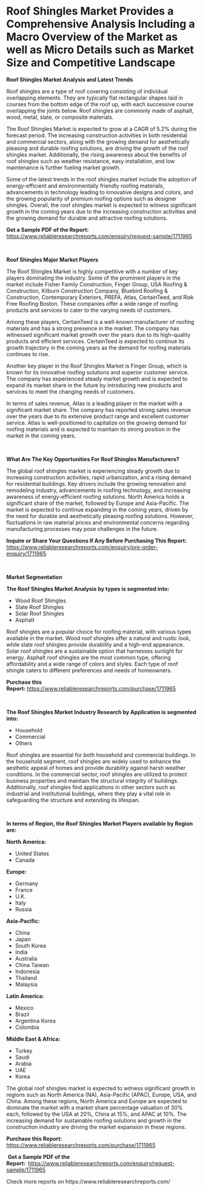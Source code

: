 <p><h1>Roof Shingles Market Provides a Comprehensive Analysis Including a Macro Overview of the Market as well as Micro Details such as Market Size and Competitive Landscape</h1></p><p><strong>Roof Shingles Market Analysis and Latest Trends</strong></p>
<p><p>Roof shingles are a type of roof covering consisting of individual overlapping elements. They are typically flat rectangular shapes laid in courses from the bottom edge of the roof up, with each successive course overlapping the joints below. Roof shingles are commonly made of asphalt, wood, metal, slate, or composite materials.</p><p>The Roof Shingles Market is expected to grow at a CAGR of 5.2% during the forecast period. The increasing construction activities in both residential and commercial sectors, along with the growing demand for aesthetically pleasing and durable roofing solutions, are driving the growth of the roof shingles market. Additionally, the rising awareness about the benefits of roof shingles such as weather resistance, easy installation, and low maintenance is further fueling market growth.</p><p>Some of the latest trends in the roof shingles market include the adoption of energy-efficient and environmentally friendly roofing materials, advancements in technology leading to innovative designs and colors, and the growing popularity of premium roofing options such as designer shingles. Overall, the roof shingles market is expected to witness significant growth in the coming years due to the increasing construction activities and the growing demand for durable and attractive roofing solutions.</p></p>
<p><strong>Get a Sample PDF of the Report:&nbsp;</strong> <a href="https://www.reliableresearchreports.com/enquiry/request-sample/1711965">https://www.reliableresearchreports.com/enquiry/request-sample/1711965</a></p>
<p>&nbsp;</p>
<p><strong>Roof Shingles Major Market Players</strong></p>
<p><p>The Roof Shingles Market is highly competitive with a number of key players dominating the industry. Some of the prominent players in the market include Fisher Family Construction, Finger Group, USA Roofing & Construction, Kilburn Construction Company, Bluebird Roofing & Construction, Contemporary Exteriors, PREFA, Atlas, CertainTeed, and Risk Free Roofing Boston. These companies offer a wide range of roofing products and services to cater to the varying needs of customers.</p><p>Among these players, CertainTeed is a well-known manufacturer of roofing materials and has a strong presence in the market. The company has witnessed significant market growth over the years due to its high-quality products and efficient services. CertainTeed is expected to continue its growth trajectory in the coming years as the demand for roofing materials continues to rise.</p><p>Another key player in the Roof Shingles Market is Finger Group, which is known for its innovative roofing solutions and superior customer service. The company has experienced steady market growth and is expected to expand its market share in the future by introducing new products and services to meet the changing needs of customers.</p><p>In terms of sales revenue, Atlas is a leading player in the market with a significant market share. The company has reported strong sales revenue over the years due to its extensive product range and excellent customer service. Atlas is well-positioned to capitalize on the growing demand for roofing materials and is expected to maintain its strong position in the market in the coming years.</p></p>
<p>&nbsp;</p>
<p><strong>What Are The Key Opportunities For Roof Shingles Manufacturers?</strong></p>
<p><p>The global roof shingles market is experiencing steady growth due to increasing construction activities, rapid urbanization, and a rising demand for residential buildings. Key drivers include the growing renovation and remodeling industry, advancements in roofing technology, and increasing awareness of energy-efficient roofing solutions. North America holds a significant share of the market, followed by Europe and Asia-Pacific. The market is expected to continue expanding in the coming years, driven by the need for durable and aesthetically pleasing roofing solutions. However, fluctuations in raw material prices and environmental concerns regarding manufacturing processes may pose challenges in the future.</p></p>
<p><strong>Inquire or Share Your Questions If Any Before Purchasing This Report:</strong> <a href="https://www.reliableresearchreports.com/enquiry/pre-order-enquiry/1711965">https://www.reliableresearchreports.com/enquiry/pre-order-enquiry/1711965</a></p>
<p>&nbsp;</p>
<p><strong>Market Segmentation</strong></p>
<p><strong>The Roof Shingles Market Analysis by types is segmented into:</strong></p>
<p><ul><li>Wood Roof Shingles</li><li>Slate Roof Shingles</li><li>Solar Roof Shingles</li><li>Asphalt</li></ul></p>
<p><p>Roof shingles are a popular choice for roofing material, with various types available in the market. Wood roof shingles offer a natural and rustic look, while slate roof shingles provide durability and a high-end appearance. Solar roof shingles are a sustainable option that harnesses sunlight for energy. Asphalt roof shingles are the most common type, offering affordability and a wide range of colors and styles. Each type of roof shingle caters to different preferences and needs of homeowners.</p></p>
<p><strong>Purchase this Report:&nbsp;</strong><a href="https://www.reliableresearchreports.com/purchase/1711965">https://www.reliableresearchreports.com/purchase/1711965</a></p>
<p>&nbsp;</p>
<p><strong>The Roof Shingles Market Industry Research by Application is segmented into:</strong></p>
<p><ul><li>Household</li><li>Commercial</li><li>Others</li></ul></p>
<p><p>Roof shingles are essential for both household and commercial buildings. In the household segment, roof shingles are widely used to enhance the aesthetic appeal of homes and provide durability against harsh weather conditions. In the commercial sector, roof shingles are utilized to protect business properties and maintain the structural integrity of buildings. Additionally, roof shingles find applications in other sectors such as industrial and institutional buildings, where they play a vital role in safeguarding the structure and extending its lifespan.</p></p>
<p>&nbsp;</p>
<p><strong>In terms of Region, the Roof Shingles Market Players available by Region are:</strong></p>
<p>
    <p> <strong> North America: </strong>
        <ul>
            <li>United States</li>
            <li>Canada</li>
        </ul>
        </p> 
    <p> <strong> Europe: </strong>
        <ul>
            <li>Germany</li>
            <li>France</li>
            <li>U.K.</li>
            <li>Italy</li>
            <li>Russia</li>
        </ul>
        </p> 
    <p> <strong> Asia-Pacific: </strong>
        <ul>
            <li>China</li>
            <li>Japan</li>
            <li>South Korea</li>
            <li>India</li>
            <li>Australia</li>
            <li>China Taiwan</li>
            <li>Indonesia</li>
            <li>Thailand</li>
            <li>Malaysia</li>
        </ul>
        </p> 
    <p> <strong> Latin America: </strong>
        <ul>
            <li>Mexico</li>
            <li>Brazil</li>
            <li>Argentina Korea</li>
            <li>Colombia</li>
        </ul>
        </p> 
    <p> <strong> Middle East & Africa: </strong>
        <ul>
            <li>Turkey</li>
            <li>Saudi</li>
            <li>Arabia</li>
            <li>UAE</li>
            <li>Korea</li>
        </ul>
    </p>
    </p>
<p><p>The global roof shingles market is expected to witness significant growth in regions such as North America (NA), Asia-Pacific (APAC), Europe, USA, and China. Among these regions, North America and Europe are expected to dominate the market with a market share percentage valuation of 30% each, followed by the USA at 20%, China at 15%, and APAC at 10%. The increasing demand for sustainable roofing solutions and growth in the construction industry are driving the market expansion in these regions.</p></p>
<p><strong>Purchase this Report: </strong><a href="https://www.reliableresearchreports.com/purchase/1711965">https://www.reliableresearchreports.com/purchase/1711965</a></p>
<p>&nbsp;<strong>Get a Sample PDF of the Report:&nbsp;&nbsp;</strong><a href="https://www.reliableresearchreports.com/enquiry/request-sample/1711965">https://www.reliableresearchreports.com/enquiry/request-sample/1711965</a></p>
<p><strong></strong></p>
<p>Check more reports on https://www.reliableresearchreports.com/</p>